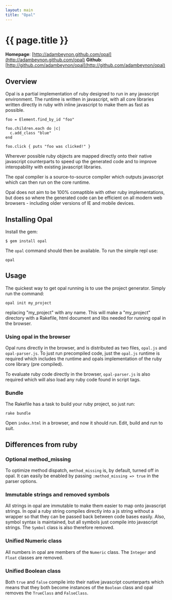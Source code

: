 ```yaml
---
layout: main
title: "Opal"
---
```


{{ page.title }}
================

**Homepage**:
[http://adambeynon.github.com/opal](http://adambeynon.github.com/opal)
**Github**:
[http://github.com/adambeynon/opal](http://github.com/adambeynon/opal)

Overview
--------

Opal is a partial implementation of ruby designed to run in any
javascript environment. The runtime is written in javascript, with all
core libraries written directly in ruby with inline javascript to make
them as fast as possible.

    foo = Element.find_by_id "foo"

    foo.children.each do |c|
      c.add_class "blue"
    end

    foo.click { puts "foo was clicked!" }

Wherever possible ruby objects are mapped directly onto their native
javascript counterparts to speed up the generated code and to improve
interopability with existing javascript libraries.

The opal compiler is a source-to-source compiler which outputs
javascript which can then run on the core runtime.

Opal does not aim to be 100% comaptible with other ruby implementations,
but does so where the generated code can be efficient on all modern web
browsers - including older versions of IE and mobile devices.

Installing Opal
---------------

Install the gem:

    $ gem install opal

The `opal` command should then be available. To run the simple repl use:

    opal

Usage
-----

The quickest way to get opal running is to use the project generator.
Simply run the command:

    opal init my_project

replacing "my_project" with any name. This will make a "my_project"
directory with a Rakefile, html document and libs needed for running
opal in the browser.

### Using opal in the browser

Opal runs directly in the browser, and is distributed as two files,
`opal.js` and `opal-parser.js`. To just run precompiled code, just the
`opal.js` runtime is required which includes the runtime and opals
implementation of the ruby core library (pre compiled).

To evaluate ruby code directly in the browser, `opal-parser.js` is also
required which will also load any ruby code found in script tags.

### Bundle

The Rakefile has a task to build your ruby project, so just run:

    rake bundle

Open `index.html` in a browser, and now it should run. Edit, build and
run to suit.

Differences from ruby
---------------------

### Optional method\_missing

To optimize method dispatch, `method_missing` is, by default, turned off
in opal. It can easily be enabled by passing `:method_missing => true`
in the parser options.

### Immutable strings and removed symbols

All strings in opal are immutable to make them easier to map onto
javascript strings. In opal a ruby string compiles directly into a js
string without a wrapper so that they can be passed back between code
bases easily. Also, symbol syntax is maintained, but all symbols just
compile into javascript strings. The `Symbol` class is also therefore
removed.

### Unified Numeric class

All numbers in opal are members of the `Numeric` class. The `Integer`
and `Float` classes are removed.

### Unified Boolean class

Both `true` and `false` compile into their native javascript
counterparts which means that they both become instances of the
`Boolean` class and opal removes the `TrueClass` and `FalseClass`.
